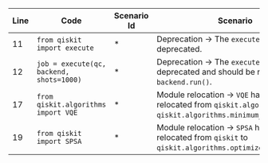 | Line | Code | Scenario Id | Scenario | Artifact | Refactoring |
| ----- | ----- | ----- | ----- | ----- | ----- |
| 11 | `from qiskit import execute` | * | Deprecation -> The `execute` function is deprecated. | `execute` function | |
| 12 | `job = execute(qc, backend, shots=1000)` | * | Deprecation -> The `execute` function is deprecated and should be replaced by `backend.run()`. | `execute` function | `job = backend.run(qc, shots=1000)` |
| 17 | `from qiskit.algorithms import VQE` | * | Module relocation -> `VQE` has been relocated from `qiskit.algorithms` to `qiskit.algorithms.minimum_eigensolvers`. | `VQE` class | `from qiskit.algorithms.minimum_eigensolvers import VQE` |
| 19 | `from qiskit import SPSA` | * | Module relocation -> `SPSA` has been relocated from `qiskit` to `qiskit.algorithms.optimizers`. | `SPSA` class | `from qiskit.algorithms.optimizers import SPSA` |